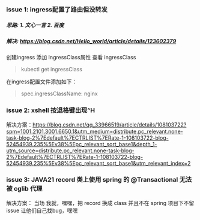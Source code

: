 ### issue 1: ingress配置了路由但没转发
##### 思路: 1. 文心一言 2. 百度  
##### 解决: https://blog.csdn.net/Hello_worId/article/details/123602379
创建ingress 添加 IngressClass属性
查看 ingressClass
> kubectl get ingressClass  

在ingress配置文件添加如下：
> spec.ingressClassName: nginx

### issue 2: xshell 按退格键出现^H
解决方案：https://blog.csdn.net/qq_33966519/article/details/108103722?spm=1001.2101.3001.6650.1&utm_medium=distribute.pc_relevant.none-task-blog-2%7Edefault%7ECTRLIST%7ERate-1-108103722-blog-52454939.235%5Ev38%5Epc_relevant_sort_base1&depth_1-utm_source=distribute.pc_relevant.none-task-blog-2%7Edefault%7ECTRLIST%7ERate-1-108103722-blog-52454939.235%5Ev38%5Epc_relevant_sort_base1&utm_relevant_index=2


### issue 3: JAVA21 record 类上使用 spring 的 @Transactional 无法被 cglib 代理
解决方案： 当场 我就，嘿嘿，把 record 换成 class 并且不在 spring 项目下不留 issue 让他们自己找bug，嘿嘿